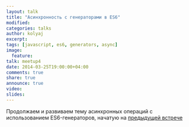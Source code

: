 ```yaml
---
layout: talk
title: "Асинхронность с генераторами в ES6"
modified:
categories: talks
author: kolyaj
excerpt:
tags: [javascript, es6, generators, async]
image:
  feature:
talk: meetup4
date: 2014-03-25T19:00:00+04:00
comments: true
share: true
announce: true
video: 
slides: 
---
```


Продолжаем и развиваем тему асинхронных операций с использованием ES6-генераторов,
 начатую на [предыдущей встрече](/talks/es6-generators/)

